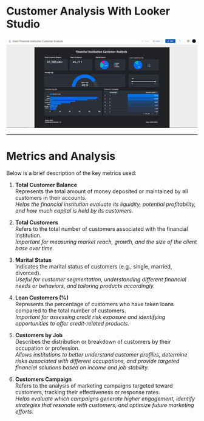 # Customer Analysis With Looker Studio


![](Dash-Financial_Institution_Customer_Analysis.jpg)

________________________________________________________________________________________________


# Metrics and Analysis

Below is a brief description of the key metrics used:

1. **Total Customer Balance**  
   Represents the total amount of money deposited or maintained by all customers in their accounts.  
   *Helps the financial institution evaluate its liquidity, potential profitability, and how much capital is held by its customers.*

2. **Total Customers**  
   Refers to the total number of customers associated with the financial institution.  
   *Important for measuring market reach, growth, and the size of the client base over time.*

3. **Marital Status**  
   Indicates the marital status of customers (e.g., single, married, divorced).  
   *Useful for customer segmentation, understanding different financial needs or behaviors, and tailoring products accordingly.*

4. **Loan Customers (%)**  
   Represents the percentage of customers who have taken loans compared to the total number of customers.  
   *Important for assessing credit risk exposure and identifying opportunities to offer credit-related products.*

5. **Customers by Job**  
   Describes the distribution or breakdown of customers by their occupation or profession.  
   *Allows institutions to better understand customer profiles, determine risks associated with different occupations, and provide targeted financial solutions based on income and job stability.*

6. **Customers Campaign**  
   Refers to the analysis of marketing campaigns targeted toward customers, tracking their effectiveness or response rates.  
   *Helps evaluate which campaigns generate higher engagement, identify strategies that resonate with customers, and optimize future marketing efforts.*
